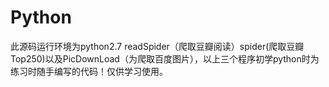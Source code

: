 # Python
此源码运行环境为python2.7
readSpider（爬取豆瓣阅读）spider(爬取豆瓣Top250)以及PicDownLoad（为爬取百度图片），以上三个程序初学python时为练习时随手编写的代码！仅供学习使用。